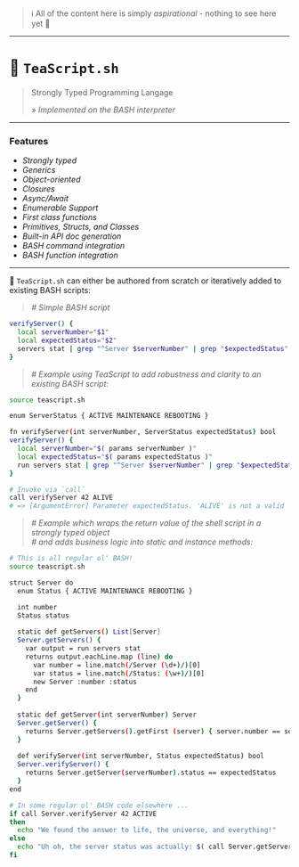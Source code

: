 > ℹ️ All of the content here is simply _aspirational_ - nothing to see here yet 👋

---

# 🍵 `TeaScript.sh`

> Strongly Typed Programming Langage
>
> _» Implemented on the BASH interpreter_

---

### Features

- _Strongly typed_
- _Generics_
- _Object-oriented_
- _Closures_
- _Async/Await_
- _Enumerable Support_
- _First class functions_
- _Primitives, Structs, and Classes_
- _Built-in API doc generation_
- _BASH command integration_
- _BASH function integration_

---

🍵 `TeaScript.sh` can either be authored from scratch or iteratively added to existing BASH scripts:

> _# Simple BASH script_

```sh
verifyServer() {
  local serverNumber="$1"
  local expectedStatus="$2"
  servers stat | grep "^Server $serverNumber" | grep "$expectedStatus"
}
```

> _# Example using TeaScript to add robustness and clarity to an existing BASH script:_

```sh
source teascript.sh

enum ServerStatus { ACTIVE MAINTENANCE REBOOTING }

fn verifyServer(int serverNumber, ServerStatus expectedStatus) bool
verifyServer() {
  local serverNumber="$( params serverNumber )"
  local expectedStatus="$( params expectedStatus )"
  run servers stat | grep "^Server $serverNumber" | grep "$expectedStatus"
}

# Invoke via `call`
call verifyServer 42 ALIVE
# => [ArgumentError] Parameter expectedStatus. 'ALIVE' is not a valid 'ServerStatus' enum value.
```
> _# Example which wraps the return value of the shell script in a strongly typed object_  
> _# and adds business logic into static and instance methods:_

```sh
# This is all regular ol' BASH!
source teascript.sh

struct Server do
  enum Status { ACTIVE MAINTENANCE REBOOTING }

  int number
  Status status
  
  static def getServers() List[Server]
  Server.getServers() {
    var output = run servers stat
    returns output.eachLine.map (line) do
      var number = line.match(/Server (\d+)/)[0]
      var status = line.match(/Status: (\w+)/)[0]
      new Server :number :status
    end
  }
  
  static def getServer(int serverNumber) Server
  Server.getServer() {
    returns Server.getServers().getFirst (server) { server.number == serverNumber }
  }
  
  def verifyServer(int serverNumber, Status expectedStatus) bool
  Server.verifyServer() {
    returns Server.getServer(serverNumber).status == expectedStatus
  }
end

# In some regular ol' BASH code elsewhere ...
if call Server.verifyServer 42 ACTIVE
then
  echo "We found the answer to life, the universe, and everything!"
else
  echo "Uh oh, the server status was actually: $( call Server.getServer(42).status )"
fi
```
